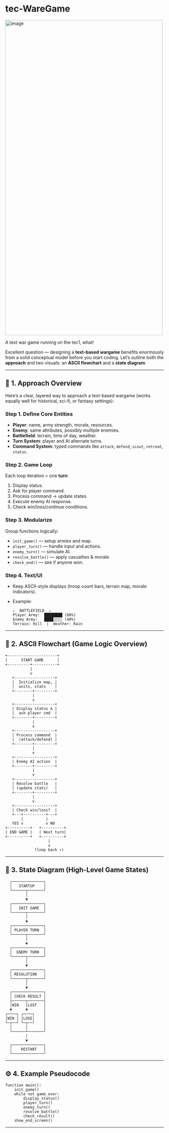# tec-WareGame


<img width="500" height="1000" alt="image" src="https://github.com/user-attachments/assets/a4374c51-00ba-43de-b471-33e0027f6cf1" />



A text war game running on the tec1, what!


Excellent question — designing a **text-based wargame** benefits enormously from a solid conceptual model before you start coding. Let’s outline both the **approach** and two visuals: an **ASCII flowchart** and a **state diagram**.

---

## 🧭 1. Approach Overview

Here’s a clear, layered way to approach a text-based wargame (works equally well for historical, sci-fi, or fantasy settings):

### **Step 1. Define Core Entities**

* **Player**: name, army strength, morale, resources.
* **Enemy**: same attributes, possibly multiple enemies.
* **Battlefield**: terrain, time of day, weather.
* **Turn System**: player and AI alternate turns.
* **Command System**: typed commands like `attack`, `defend`, `scout`, `retreat`, `status`.

### **Step 2. Game Loop**

Each loop iteration = one **turn**:

1. Display status.
2. Ask for player command.
3. Process command → update states.
4. Execute enemy AI response.
5. Check win/loss/continue conditions.

### **Step 3. Modularize**

Group functions logically:

* `init_game()` — setup armies and map.
* `player_turn()` — handle input and actions.
* `enemy_turn()` — simulate AI.
* `resolve_battle()` — apply casualties & morale.
* `check_end()` — see if anyone won.

### **Step 4. Text/UI**

* Keep ASCII-style displays (troop count bars, terrain map, morale indicators).
* Example:

  ```
  ⚔️  BATTLEFIELD  ⚔️
  Player Army:  ████████ (80%)
  Enemy Army:   ████░░░░ (40%)
  Terrain: Hill  |  Weather: Rain
  ```

---

## 🧩 2. ASCII Flowchart (Game Logic Overview)

```
+----------------------+
|      START GAME      |
+----------+-----------+
           |
           v
   +------------------+
   |  Initialize map, |
   |  units, stats    |
   +--------+---------+
            |
            v
   +------------------+
   | Display status & |
   |  ask player cmd  |
   +--------+---------+
            |
            v
   +------------------+
   | Process command  |
   |  (attack/defend) |
   +--------+---------+
            |
            v
   +------------------+
   | Enemy AI action  |
   +--------+---------+
            |
            v
   +------------------+
   | Resolve battle   |
   | (update stats)   |
   +--------+---------+
            |
            v
   +------------------+
   | Check win/loss?  |
   +---+----------+---+
       |          |
   YES v          v NO
+----------+   +----------+
| END GAME |   | Next turn|
+----------+   +----------+
                   |
                   v
             (loop back ↑)
```

---

## 🔄 3. State Diagram (High-Level Game States)

```
  ┌──────────────┐
  │   STARTUP    │
  └──────┬───────┘
         │
         ▼
  ┌──────────────┐
  │   INIT GAME  │
  └──────┬───────┘
         │
         ▼
  ┌──────────────┐
  │ PLAYER TURN  │
  └──────┬───────┘
         │
         ▼
  ┌──────────────┐
  │  ENEMY TURN  │
  └──────┬───────┘
         │
         ▼
  ┌──────────────┐
  │ RESOLUTION   │
  └──────┬───────┘
         │
         ▼
  ┌──────────────┐
  │ CHECK RESULT │
  ├──────┬───────┤
  │WIN   │LOST   │
  ▼      ▼       │
┌────┐ ┌────┐    │
│WIN │ │LOSE│    │
└─┬──┘ └─┬──┘    │
  │      │       │
  └──────┴───────┘
         │
         ▼
  ┌──────────────┐
  │    RESTART   │
  └──────────────┘
```

---

## ⚙️ 4. Example Pseudocode

```pseudocode
function main():
    init_game()
    while not game_over:
        display_status()
        player_turn()
        enemy_turn()
        resolve_battle()
        check_result()
    show_end_screen()
```

---

 
